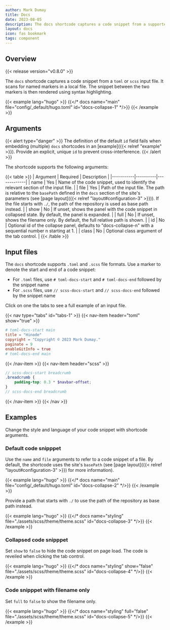 ```yaml
---
author: Mark Dumay
title: Docs
date: 2023-08-05
description: The docs shortcode captures a code snippet from a supported input file.
layout: docs
icon: fas bookmark
tags: component
---
```


## Overview

{{< release version="v0.8.0" >}}

The `docs` shortcode captures a code snippet from a `toml` or `scss` input file. It scans for named markers in a local file. The snippet between the two markers is then rendered using syntax highlighting.

<!-- markdownlint-disable MD037 -->
{{< example lang="hugo" >}}
{{</* docs name="main" file="config/_default/hugo.toml" id="docs-collapse-1" */>}}
{{< /example >}}
<!-- markdownlint-enable MD037 -->

## Arguments

{{< alert type="danger" >}}
The definition of the default `id` field fails when embedding (multiple) `docs` shortcodes in an [example]({{< relref "example" >}}). Provide an explicit, unique `id` to prevent cross-interference.
{{< /alert >}}

The shortcode supports the following arguments:

{{< table >}}
| Argument  | Required | Description |
|-----------|----------|-------------|
| name      | Yes      | Name of the code snippet, used to identify the relevant section of the input file. |
| file      | Yes      | Path of the input file. The path is relative to the `basePath` defined in the `docs` section of the site's parameters (see [page layout]({{< relref "layout#configuration-3" >}})). If the file starts with `./`, the path of the repository is used as base path instead. |
| show      | No       | If unset, shows the panel with the code snippet in collapsed state. By default, the panel is expanded. |
| full      | No       | If unset, shows the filename only. By default, the full relative path is shown. |
| id        | No       | Optional id of the collapse panel, defaults to "docs-collapse-n" with a sequential number n starting at 1. |
| class     | No       | Optional class argument of the tab control. |
{{< /table >}}

## Input files

The `docs` shortcode supports `.toml` and `.scss` file formats. Use a marker to denote the start and end of a code snippet:

- For `.toml` files, use `# toml-docs-start` and `# toml-docs-end` followed by the snippet name
- For `.scss` files, use `// scss-docs-start` and `// scss-docs-end` followed by the snippet name

Click on one the tabs to see a full example of an input file.

<!-- markdownlint-disable MD031 -->
{{< nav type="tabs" id="tabs-1" >}}
  {{< nav-item header="toml" show="true" >}}
```toml
# toml-docs-start main
title = "Hinode"
copyright = "Copyright © 2023 Mark Dumay."
paginate = 9
enableGitInfo = true
# toml-docs-end main
```
  {{< /nav-item >}}
  {{< nav-item header="scss" >}}
```scss
// scss-docs-start breadcrumb
.breadcrumb {
    padding-top: 0.3 * $navbar-offset;
}
// scss-docs-end breadcrumb
```
  {{< /nav-item >}}
{{< /nav >}}
<!-- markdownlint-enable MD031 -->

## Examples

Change the style and language of your code snippet with shortcode arguments.

### Default code snipppet

Use the `name` and `file` arguments to refer to a code snippet of a file. By default, the shortcode uses the site's `basePath` (see [page layout]({{< relref "layout#configuration-3" >}}) for more information).

<!-- markdownlint-disable MD037 -->
{{< example lang="hugo" >}}
{{</* docs name="main" file="config/_default/hugo.toml" id="docs-collapse-2" */>}}
{{< /example >}}
<!-- markdownlint-enable MD037 -->

Provide a path that starts with `./` to use the path of the repository as base path instead.

<!-- markdownlint-disable MD037 -->
{{< example lang="hugo" >}}
{{</* docs name="styling" file="./assets/scss/theme/theme.scss" id="docs-collapse-3" */>}}
{{< /example >}}
<!-- markdownlint-enable MD037 -->

### Collapsed code snipppet

Set `show` to `false` to hide the code snippet on page load. The code is reveiled when clicking the tab control.

<!-- markdownlint-disable MD037 -->
{{< example lang="hugo" >}}
{{</* docs name="styling" show="false" file="./assets/scss/theme/theme.scss" id="docs-collapse-4" */>}}
{{< /example >}}
<!-- markdownlint-enable MD037 -->

### Code snipppet with filename only

Set `full` to `false` to show the filename only.

<!-- markdownlint-disable MD037 -->
{{< example lang="hugo" >}}
{{</* docs name="styling" full="false" file="./assets/scss/theme/theme.scss" id="docs-collapse-5" */>}}
{{< /example >}}
<!-- markdownlint-enable MD037 -->
